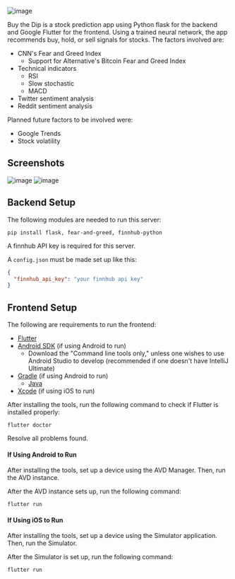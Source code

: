 ![image](https://user-images.githubusercontent.com/2886217/144180884-cca481f7-2f61-4391-92c6-42ac3319867f.png)

Buy the Dip is a stock prediction app using Python flask for the backend and Google Flutter for the frontend. Using a trained neural network, the app recommends buy, hold, or sell signals for stocks. The factors involved are:
- CNN's Fear and Greed Index
  - Support for Alternative's Bitcoin Fear and Greed Index  
- Technical indicators
  - RSI
  - Slow stochastic
  - MACD
- Twitter sentiment analysis
- Reddit sentiment analysis

Planned future factors to be involved were:
- Google Trends
- Stock volatility

## Screenshots

![image](https://user-images.githubusercontent.com/2886217/144181597-11b471fe-3e33-4a1a-b7cf-c01d16085141.png)
![image](https://user-images.githubusercontent.com/2886217/144181860-edc192d9-fa85-4866-881e-cdd30b456474.png)


## Backend Setup

The following modules are needed to run this server:
```
pip install flask, fear-and-greed, finnhub-python
```

A finnhub API key is required for this server.

A `config.json` must be made set up like this:
```json
{
  "finnhub_api_key": "your finnhub api key"
}
```

## Frontend Setup

The following are requirements to run the frontend:

- [Flutter](https://flutter.dev/docs/get-started/install)
- [Android SDK](https://developer.android.com/studio#downloads) (if using Android to run)
    - Download the "Command line tools only," unless one wishes to use Android Studio to develop (recommended if one 
    doesn't have IntelliJ Ultimate)
- [Gradle](https://gradle.org/install/) (if using Android to run)
    - [Java](https://www.java.com/)
- [Xcode](https://developer.apple.com/xcode/) (if using iOS to run)

After installing the tools, run the following command to check if Flutter is installed properly:
```
flutter doctor
```
Resolve all problems found.

#### If Using Android to Run

After installing the tools, set up a device using the AVD Manager. Then, run the AVD instance.

After the AVD instance sets up, run the following command:

```
flutter run
```

#### If Using iOS to Run

After installing the tools, set up a device using the Simulator application. Then, run the Simulator.

After the Simulator is set up, run the following command:
```
flutter run
```
